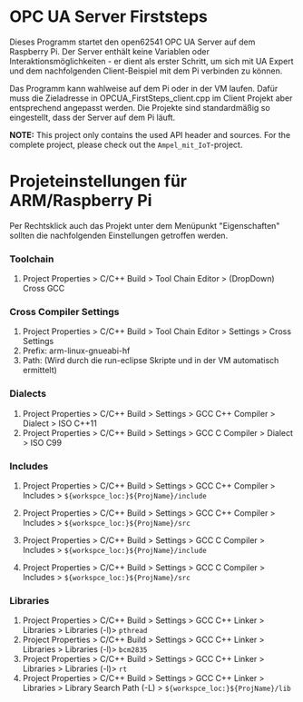 # OPC UA Server Firststeps

Dieses Programm startet den open62541 OPC UA Server auf dem Raspberry Pi. Der Server enthält keine
Variablen oder Interaktionsmöglichkeiten - er dient als erster Schritt, um sich mit UA Expert und dem
nachfolgenden Client-Beispiel mit dem Pi verbinden zu können.

Das Programm kann wahlweise auf dem Pi oder in der VM laufen. Dafür muss die Zieladresse in OPCUA_FirstSteps_client.cpp im Client Projekt aber entsprechend angepasst werden. Die Projekte sind standardmäßig so eingestellt, dass der Server auf dem Pi läuft.

**NOTE:** This project only contains the used API header and sources. For the complete project, please check out the `Ampel_mit_IoT`-project.

# Projeteinstellungen für  ARM/Raspberry Pi

Per Rechtsklick auch das Projekt unter dem Menüpunkt "Eigenschaften" sollten die nachfolgenden Einstellungen getroffen werden.

### Toolchain

1. Project Properties >  C/C++ Build > Tool Chain Editor > (DropDown) Cross GCC

### Cross Compiler Settings
1. Project Properties >  C/C++ Build > Tool Chain Editor > Settings > Cross Settings 
  1. Prefix: arm-linux-gnueabi-hf
  1. Path: <leer lassen> (Wird durch die run-eclipse Skripte und in der VM automatisch ermittelt) 

### Dialects
1. Project Properties >  C/C++ Build > Settings > GCC C++ Compiler > Dialect > ISO C++11
1. Project Properties >  C/C++ Build > Settings > GCC C Compiler > Dialect > ISO C99

### Includes
1. Project Properties >  C/C++ Build > Settings > GCC C++ Compiler > Includes > `${workspce_loc:}${ProjName}/include`
1. Project Properties >  C/C++ Build > Settings > GCC C++ Compiler > Includes > `${workspce_loc:}${ProjName}/src`

1. Project Properties >  C/C++ Build > Settings > GCC C Compiler > Includes > `${workspce_loc:}${ProjName}/include`
1. Project Properties >  C/C++ Build > Settings > GCC C Compiler > Includes > `${workspce_loc:}${ProjName}/src`

### Libraries
1. Project Properties >  C/C++ Build > Settings > GCC C++ Linker > Libraries > Libraries (-l)> `pthread`
1. Project Properties >  C/C++ Build > Settings > GCC C++ Linker > Libraries > Libraries (-l)> `bcm2835`
1. Project Properties >  C/C++ Build > Settings > GCC C++ Linker > Libraries > Libraries (-l)> `rt`
1. Project Properties >  C/C++ Build > Settings > GCC C++ Linker > Libraries > Library Search Path (-L) > `${workspce_loc:}${ProjName}/lib`
